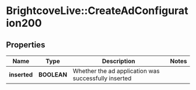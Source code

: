 # BrightcoveLive::CreateAdConfiguration200

## Properties
Name | Type | Description | Notes
------------ | ------------- | ------------- | -------------
**inserted** | **BOOLEAN** | Whether the ad application was successfully inserted | 


